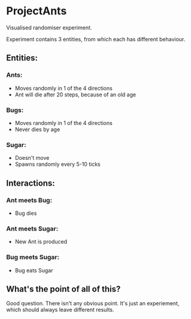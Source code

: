 # ProjectAnts
Visualised randomiser experiment.

Experiment contains 3 entities, from which each has different behaviour.

## Entities: 
### Ants:
- Moves randomly in 1 of the 4 directions
- Ant will die after 20 steps, because of an old age
### Bugs:
- Moves randomly in 1 of the 4 directions
- Never dies by age
### Sugar:
- Doesn't move
- Spawns randomly every 5-10 ticks

## Interactions:
### Ant meets Bug:
- Bug dies
### Ant meets Sugar:
- New Ant is produced
### Bug meets Sugar:
- Bug eats Sugar

## What's the point of all of this?
Good question. There isn't any obvious point. It's just an experiement, which should always leave different results.
